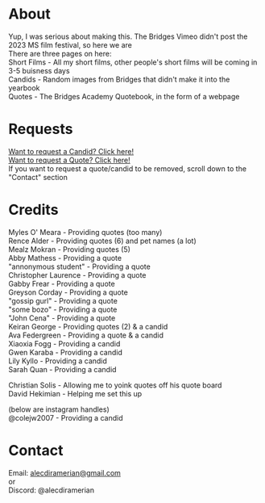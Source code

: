# About
Yup, I was serious about making this. The Bridges Vimeo didn't post the 2023 MS film festival, so here we are<br>
There are three pages on here:<br>
Short Films - All my short films, other people's short films will be coming in 3-5 buisness days<br>
Candids - Random images from Bridges that didn't make it into the yearbook<br>
Quotes - The Bridges Academy Quotebook, in the form of a webpage
# Requests
[Want to request a Candid? Click here!]<br>
[Want to request a Quote? Click here!]<br>
If you want to request a quote/candid to be removed, scroll down to the "Contact" section<br>
# Credits
Myles O' Meara - Providing quotes (too many)<br>
Rence Alder - Providing quotes (6) and pet names (a lot)<br>
Mealz Mokran - Providing quotes (5)<br>
Abby Mathess - Providing a quote<br>
"annonymous student" - Providing a quote<br>
Christopher Laurence - Providing a quote<br>
Gabby Frear - Providing a quote<br>
Greyson Corday - Providing a quote<br>
"gossip gurl" - Providing a quote<br>
"some bozo" - Providing a quote<br>
"John Cena" - Providing a quote<br>
Keiran George - Providing quotes (2) & a candid<br>
Ava Federgreen - Providing a quote & a candid<br>
Xiaoxia Fogg - Providing a candid<br>
Gwen Karaba - Providing a candid<br>
Lily Kyllo - Providing a candid<br>
Sarah Quan - Providing a candid<br>

Christian Solis - Allowing me to yoink quotes off his quote board<br>
David Hekimian - Helping me set this up<br>

(below are instagram handles)<br>
@colejw2007 - Providing a candid<br>

# Contact
Email: alecdiramerian@gmail.com<br>
or<br>
Discord: @alecdiramerian

[want to request a candid? click here!]: https://forms.gle/z2F7er1nemraYQyr6
[want to request a quote? click here!]: https://forms.gle/FW84K2qrrsttKQ1A9